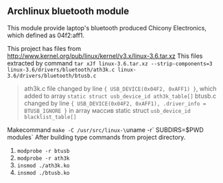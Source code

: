 Archlinux bluetooth module
--------------------------

This module provide laptop's bluetooth produced Chicony Electronics,
which defined as 04f2:aff1.

This project has files from http://www.kernel.org/pub/linux/kernel/v3.x/linux-3.6.tar.xz
This files extracted by command `tar xJf linux-3.6.tar.xz --strip-components=3 linux-3.6/drivers/bluetooth/ath3k.c linux-3.6/drivers/bluetooth/btusb.c`

> ath3k.c file changed by line `{ USB_DEVICE(0x04F2, 0xAFF1) }`, which added to array `static struct usb_device_id ath3k_table[]`
> btusb.c changed by line `{ USB_DEVICE(0x04F2, 0xAFF1), .driver_info = BTUSB_IGNORE }` in array массив static struct `usb_device_id blacklist_table[]`

Makecommand `make -C /usr/src/linux-\`uname -r\` SUBDIRS=$PWD modules`
After building type commands from project directory.
1. `modprobe -r btusb`
2. `modprobe -r ath3k`
3. `insmod ./ath3k.ko`
4. `insmod ./btusb.ko`
